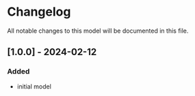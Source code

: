 # Changelog
All notable changes to this model will be documented in this file.

## [1.0.0] - 2024-02-12
### Added
- initial model
